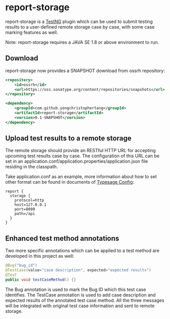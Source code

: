 # report-storage
report-storage is a [TestNG](http://testng.org) plugin which can be used to submit testing results to a user-defined remote storage case by case, with some case marking features as well.

Note: report-storage requires a JAVA SE 1.8 or above environment to run.

## Download
report-storage now provides a SNAPSHOT download from ossrh repository:

```xml
<repository>
    <id>ossrh</id>
    <url>https://oss.sonatype.org/content/repositories/snapshots</url>
</repository>

<dependency>
    <groupId>com.github.yongchristophertang</groupId>
    <artifactId>report-storage</artifactId>
    <version>0.1-SNAPSHOT</version>
</dependency>
```

## Upload test results to a remote storage
The remote storage should provide an RESTful HTTP URL for accepting upcoming test results case by case. The configuration of this URL can be set in an application.conf/application.properties/application.json file residing in the classpath.

Take application.conf as an example, more information about how to set other format can be found in documents of [Typesage Config](https://github.com/typesafehub/config):

```
report {
  storage {
    protocol=http
    host=127.0.0.1
    port=8080
    path=/api
  }
}
```

## Enhanced test method annotations
Two more specific annotations which can be applied to a test method are developed in this project as well:

```java
@Bug("bug_id")
@TestCase(value="case description", expected="expected results")
@Test
public void testCaseMethod() {}
```

The Bug annotation is used to mark the Bug ID which this test case identifies. The TestCase annotation is used to add case description and expected results of the annotated test case method. All the three messages will be integrated with original test case information and sent to remote storage.
